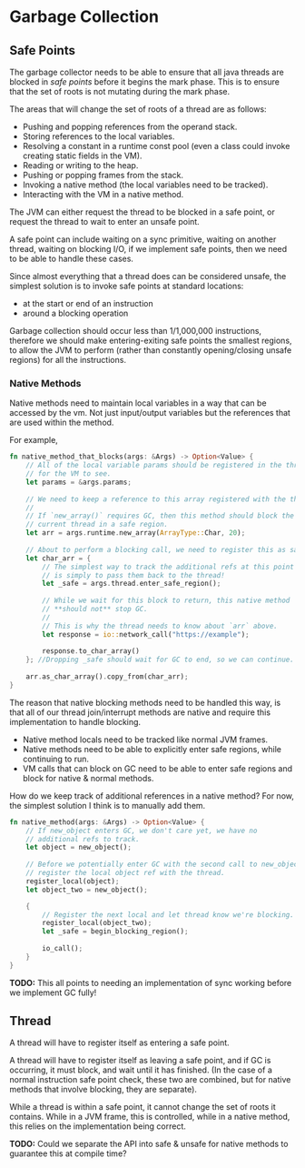 # Garbage Collection

## Safe Points

The garbage collector needs to be able to ensure that all java threads are
blocked in *safe points* before it begins the mark phase.  This is to ensure
that the set of roots is not mutating during the mark phase.

The areas that will change the set of roots of a thread are as follows:

- Pushing and popping references from the operand stack.
- Storing references to the local variables.
- Resolving a constant in a runtime const pool (even a class could invoke
    creating static fields in the VM).
- Reading or writing to the heap.
- Pushing or popping frames from the stack.
- Invoking a native method (the local variables need to be tracked).
- Interacting with the VM in a native method.

The JVM can either request the thread to be blocked in a safe point, or
request the thread to wait to enter an unsafe point.

A safe point can include waiting on a sync primitive, waiting on another
thread, waiting on blocking I/O, if we implement safe points, then we need
to be able to handle these cases.

Since almost everything that a thread does can be considered unsafe, the
simplest solution is to invoke safe points at standard locations:

- at the start or end of an instruction
- around a blocking operation

Garbage collection should occur less than 1/1,000,000 instructions, therefore
we should make entering-exiting safe points the smallest regions, to allow
the JVM to perform (rather than constantly opening/closing unsafe regions)
for all the instructions.

### Native Methods

Native methods need to maintain local variables in a way that can be
accessed by the vm.  Not just input/output variables but the references
that are used within the method.

For example,

```rust
fn native_method_that_blocks(args: &Args) -> Option<Value> {
    // All of the local variable params should be registered in the thread
    // for the VM to see.
    let params = &args.params;
    
    // We need to keep a reference to this array registered with the thread.
    //
    // If `new_array()` requires GC, then this method should block the
    // current thread in a safe region.
    let arr = args.runtime.new_array(ArrayType::Char, 20);
    
    // About to perform a blocking call, we need to register this as safe.
    let char_arr = {
        // The simplest way to track the additional refs at this point
        // is simply to pass them back to the thread!
        let _safe = args.thread.enter_safe_region();
        
        // While we wait for this block to return, this native method
        // **should not** stop GC. 
        //
        // This is why the thread needs to know about `arr` above.
        let response = io::network_call("https://example");
        
        response.to_char_array()
    }; //Dropping _safe should wait for GC to end, so we can continue.
    
    arr.as_char_array().copy_from(char_arr);
}
```

The reason that native blocking methods need to be handled this way, is that
all of our thread join/interrupt methods are native and require this implementation
to handle blocking.

- Native method locals need to be tracked like normal JVM frames.
- Native methods need to be able to explicitly enter safe regions, while
    continuing to run.
- VM calls that can block on GC need to be able to enter safe regions and
  block for native & normal methods.

How do we keep track of additional references in a native method? For now,
the simplest solution I think is to manually add them.

```rust
fn native_method(args: &Args) -> Option<Value> {
    // If new_object enters GC, we don't care yet, we have no
    // additional refs to track.
    let object = new_object();
    
    // Before we potentially enter GC with the second call to new_object,
    // register the local object ref with the thread.
    register_local(object);
    let object_two = new_object();

    {
        // Register the next local and let thread know we're blocking.
        register_local(object_two);
        let _safe = begin_blocking_region();
        
        io_call();
    }
}
```

**TODO:** This all points to needing an implementation of sync working
before we implement GC fully!

## Thread

A thread will have to register itself as entering a safe point.

A thread will have to register itself as leaving a safe point, and if
GC is occurring, it must block, and wait until it has finished. (In the
case of a normal instruction safe point check, these two are combined, but
for native methods that involve blocking, they are separate).

While a thread is within a safe point, it cannot change the set of roots
it contains.  While in a JVM frame, this is controlled, while in a native
method, this relies on the implementation being correct.

**TODO:** Could we separate the API into safe & unsafe for native methods
to guarantee this at compile time?

